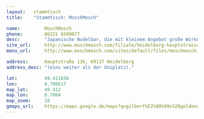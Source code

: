 ```yaml
---
layout:   stammtisch
title:    "Stammtisch: MoschMosch"

name:         MoschMosch
phone:        06221 6509077
desc:         "Japanische Nudelbar, die mit kleinem Angebot große Wirkung erzielt. Die Spezialität: Ramen, japanische Weizennudeln in Brühe mit verschiedenen Einlagen.  Relativ minimalistische Einrichtung, aber sehr angenehm. Das Restaurant hat leider nur bis 23:00 geöffnet, daher beginnt der Treff pünktlich um 19 Uhr."
site_url:     http://www.moschmosch.com/filiale/heidelberg-hauptstrasse
menu_url:     http://www.moschmosch.com/sites/default/files/moschmosch_heidelberg_speisekarte_herbst.pdf

address:      Hauptstraße 136, 69117 Heidelberg
address_desc: "(eins weiter als der Uniplatz)."

lat:          49.411656
lon:          8.706617
map_lat:      49.412
map_lon:      8.7064
map_zoom:     18
gmaps_url:    https://maps.google.de/maps?q=gilbert%E2%80%99s%20goldener%20adler%20heidelberg
---
```


